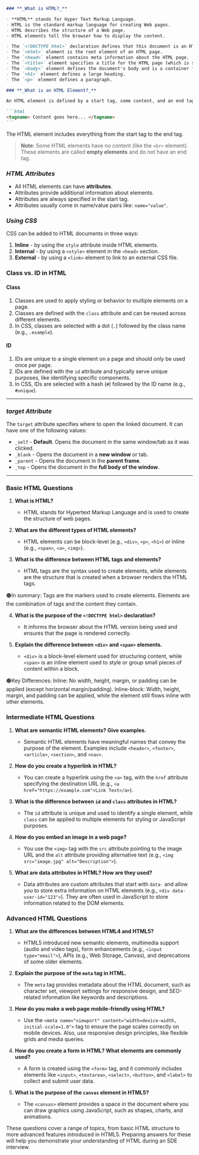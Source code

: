 ````markdown
### **_What is HTML?_**

- **HTML** stands for Hyper Text Markup Language.
- HTML is the standard markup language for creating Web pages.
- HTML describes the structure of a Web page.
- HTML elements tell the browser how to display the content.

- The `<!DOCTYPE html>` declaration defines that this document is an HTML5 document.
- The `<html>` element is the root element of an HTML page.
- The `<head>` element contains meta information about the HTML page.
- The `<title>` element specifies a title for the HTML page (which is shown in the browser's title bar or in the page's tab).
- The `<body>` element defines the document's body and is a container for all visible content, such as headings, paragraphs, images, hyperlinks, tables, lists, etc.
- The `<h1>` element defines a large heading.
- The `<p>` element defines a paragraph.

### **_What is an HTML Element?_**

An HTML element is defined by a start tag, some content, and an end tag:

```html
<tagname> Content goes here... </tagname>
```
````

The HTML element includes everything from the start tag to the end tag.

> **Note**: Some HTML elements have no content (like the `<br>` element). These elements are called **empty elements** and do not have an end tag.

### **_HTML Attributes_**

- All HTML elements can have **attributes**.
- Attributes provide additional information about elements.
- Attributes are always specified in the start tag.
- Attributes usually come in name/value pairs like: `name="value"`.

### **_Using CSS_**

CSS can be added to HTML documents in three ways:

1. **Inline** - by using the `style` attribute inside HTML elements.
2. **Internal** - by using a `<style>` element in the `<head>` section.
3. **External** - by using a `<link>` element to link to an external CSS file.

### **Class vs. ID in HTML**

#### **Class**

1. Classes are used to apply styling or behavior to multiple elements on a page.
2. Classes are defined with the `class` attribute and can be reused across different elements.
3. In CSS, classes are selected with a dot (`.`) followed by the class name (e.g., `.example`).

#### **ID**

1. IDs are unique to a single element on a page and should only be used once per page.
2. IDs are defined with the `id` attribute and typically serve unique purposes, like identifying specific components.
3. In CSS, IDs are selected with a hash (`#`) followed by the ID name (e.g., `#unique`).

---

### **_target Attribute_**

The `target` attribute specifies where to open the linked document. It can have one of the following values:

- `_self` - **Default**. Opens the document in the same window/tab as it was clicked.
- `_blank` - Opens the document in a **new window** or tab.
- `_parent` - Opens the document in the **parent frame**.
- `_top` - Opens the document in the **full body of the window**.

---

### **Basic HTML Questions**

1. **What is HTML?**

   - HTML stands for Hypertext Markup Language and is used to create the structure of web pages.

2. **What are the different types of HTML elements?**

   - HTML elements can be block-level (e.g., `<div>`, `<p>`, `<h1>`) or inline (e.g., `<span>`, `<a>`, `<img>`).

3. **What is the difference between HTML tags and elements?**

   - HTML tags are the syntax used to create elements, while elements are the structure that is created when a browser renders the HTML tags.

🟠In summary:
Tags are the markers used to create elements.
Elements are the combination of tags and the content they contain.

4. **What is the purpose of the `<!DOCTYPE html>` declaration?**

   - It informs the browser about the HTML version being used and ensures that the page is rendered correctly.

5. **Explain the difference between `<div>` and `<span>` elements.**
   - `<div>` is a block-level element used for structuring content, while `<span>` is an inline element used to style or group small pieces of content within a block.

🟠Key Differences:
Inline: No width, height, margin, or padding can be applied (except horizontal margin/padding).
Inline-block: Width, height, margin, and padding can be applied, while the element still flows inline with other elements.

### **Intermediate HTML Questions**

1. **What are semantic HTML elements? Give examples.**

   - Semantic HTML elements have meaningful names that convey the purpose of the element. Examples include `<header>`, `<footer>`, `<article>`, `<section>`, and `<nav>`.

2. **How do you create a hyperlink in HTML?**

   - You can create a hyperlink using the `<a>` tag, with the `href` attribute specifying the destination URL (e.g., `<a href="https://example.com">Link Text</a>`).

3. **What is the difference between `id` and `class` attributes in HTML?**

   - The `id` attribute is unique and used to identify a single element, while `class` can be applied to multiple elements for styling or JavaScript purposes.

4. **How do you embed an image in a web page?**

   - You use the `<img>` tag with the `src` attribute pointing to the image URL and the `alt` attribute providing alternative text (e.g., `<img src="image.jpg" alt="Description">`).

5. **What are data attributes in HTML? How are they used?**
   - Data attributes are custom attributes that start with `data-` and allow you to store extra information on HTML elements (e.g., `<div data-user-id="123">`). They are often used in JavaScript to store information related to the DOM elements.

### **Advanced HTML Questions**

1. **What are the differences between HTML4 and HTML5?**

   - HTML5 introduced new semantic elements, multimedia support (audio and video tags), form enhancements (e.g., `<input type="email">`), APIs (e.g., Web Storage, Canvas), and deprecations of some older elements.

2. **Explain the purpose of the `meta` tag in HTML.**

   - The `meta` tag provides metadata about the HTML document, such as character set, viewport settings for responsive design, and SEO-related information like keywords and descriptions.

3. **How do you make a web page mobile-friendly using HTML?**

   - Use the `<meta name="viewport" content="width=device-width, initial-scale=1.0">` tag to ensure the page scales correctly on mobile devices. Also, use responsive design principles, like flexible grids and media queries.

4. **How do you create a form in HTML? What elements are commonly used?**

   - A form is created using the `<form>` tag, and it commonly includes elements like `<input>`, `<textarea>`, `<select>`, `<button>`, and `<label>` to collect and submit user data.

5. **What is the purpose of the `canvas` element in HTML5?**
   - The `<canvas>` element provides a space in the document where you can draw graphics using JavaScript, such as shapes, charts, and animations.

These questions cover a range of topics, from basic HTML structure to more advanced features introduced in HTML5. Preparing answers for these will help you demonstrate your understanding of HTML during an SDE interview.
